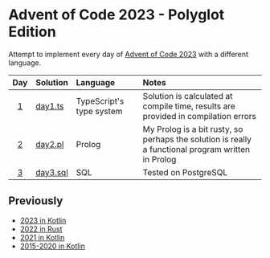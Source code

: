 # Advent of Code 2023 - Polyglot Edition

Attempt to implement every day of [Advent of Code 2023](http://adventofcode.com/2023/) with a different language.

|                    Day                     | Solution                      | Language                 | Notes                                                                                              |
|:------------------------------------------:|:------------------------------|:-------------------------|:---------------------------------------------------------------------------------------------------|
|  [1](https://adventofcode.com/2023/day/1)  | [day1.ts](src/day1/day1.ts)   | TypeScript's type system | Solution is calculated at compile time, results are provided in compilation errors                 |
|  [2](https://adventofcode.com/2023/day/2)  | [day2.pl](src/day2/day2.pl)   | Prolog                   | My Prolog is a bit rusty, so perhaps the solution is really a functional program written in Prolog |
|  [3](https://adventofcode.com/2023/day/3)  | [day3.sql](src/day2/day3.sql) | SQL                      | Tested on PostgreSQL                                                                               |

## Previously

* [2023 in Kotlin](https://github.com/komu/advent-of-code-2023-kotlin)
* [2022 in Rust](https://github.com/komu/advent-of-code-2022)
* [2021 in Kotlin](https://github.com/komu/advent-of-code-2021)
* [2015-2020 in Kotlin](https://github.com/komu/advent-of-code)
